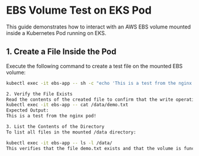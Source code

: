 # EBS Volume Test on EKS Pod

This guide demonstrates how to interact with an AWS EBS volume mounted inside a Kubernetes Pod running on EKS.

## 1. Create a File Inside the Pod

Execute the following command to create a test file on the mounted EBS volume:

```bash
kubectl exec -it ebs-app -- sh -c "echo 'This is a test from the nginx pod!' > /data/demo.txt"

2. Verify the File Exists
Read the contents of the created file to confirm that the write operation was successful:
kubectl exec -it ebs-app -- cat /data/demo.txt
Expected Output:
This is a test from the nginx pod!

3. List the Contents of the Directory
To list all files in the mounted /data directory:

kubectl exec -it ebs-app -- ls -l /data/
This verifies that the file demo.txt exists and that the volume is functioning correctly.


